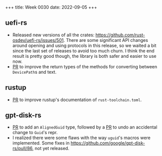 +++
title: Week 0030
date: 2022-09-05
+++

## uefi-rs

* Released new versions of all the crates:
  <https://github.com/rust-osdev/uefi-rs/issues/501>. There are some
  significant API changes around opening and using protocols in this
  release, so we waited a bit since the last set of releases to avoid
  too much churn. I think the end result is pretty good though, the
  library is both safer and easier to use now.
* [PR](https://github.com/rust-osdev/uefi-rs/pull/514) to improve the
  return types of the methods for converting between `DevicePath`s and
  text.

## rustup

* [PR](https://github.com/rust-lang/rustup/pull/3067) to improve
  rustup's documentation of `rust-toolchain.toml`.

## gpt-disk-rs

* [PR](https://github.com/google/gpt-disk-rs/pull/80) to add an
  `AlignedGuid` type, followed by a
  [PR](https://github.com/google/gpt-disk-rs/pull/84) to undo an
  accidental change to `Guid`'s repr.
* I realized there were some flaws with the way `uguid`'s macros were
  implemented. Some fixes in
  <https://github.com/google/gpt-disk-rs/pull/86>, not yet released.
